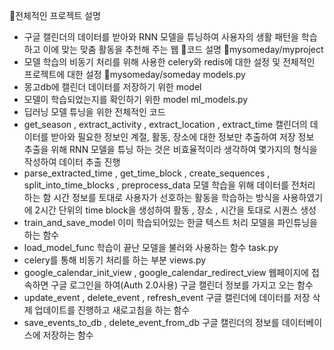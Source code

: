 📌전체적인 프로젝트 설명
- 구글 캘린더의 데이터를 받아와 RNN 모델을 튜닝하여 사용자의 생활 패턴을 학습하고 이에 맞는 맞춤 활동을 추천해 주는 웹 
📌코드 설명
📍mysomeday/myproject
- 모델 학습의 비동기 처리를 위해 사용한 celery와 redis에 대한 설정 및 전체적인 프로젝트에 대한 설정
📍mysomeday/someday
models.py
- 몽고db에 캘린더 데이터를 저장하기 위한 model
- 모델이 학습되었는지를 확인하기 위한 model
ml_models.py
- 딥러닝 모델 튜닝을 위한 전체적인 코드
- get_season , extract_activity , extract_location , extract_time
  캘린더의 데이터를 받아와 필요한 정보인 계절, 활동, 장소에 대한 정보만 추출하여 저장
  정보 추출을 위해 RNN 모델을 튜닝 하는 것은 비효율적이라 생각하여 몇가지의 형식을 작성하여 데이터 추출 진행
- parse_extracted_time , get_time_block , create_sequences , split_into_time_blocks , preprocess_data
  모델 학습을 위해 데이터를 전처리 하는 함
  시간 정보를 토대로 사용자가 선호하는 활동을 학습하는 방식을 사용하였기에 2시간 단위의 time block을 생성하여 활동 , 장소 , 시간을 토대로 시퀀스 생성
- train_and_save_model
  이미 학습되어있는 한글 텍스트 처리 모델을 파인튜닝을 하는 함수
- load_model_func
  학습이 끝난 모델을 불러와 사용하는 함수
task.py
- celery를 통해 비동기 처리를 하는 부분
views.py
- google_calendar_init_view , google_calendar_redirect_view
  웹페이지에 접속하면 구글 로그인을 하여(Auth 2.0사용) 구글 캘린더 정보를 가지고 오는 함수
- update_event , delete_event , refresh_event
  구글 캘린더에 데이터를 저장 삭제 업데이트를 진행하고 새로고침을 하는 함수
- save_events_to_db , delete_event_from_db
  구글 캘린더의 정보를 데이터베이스에 저장하는 함수
